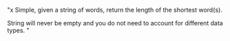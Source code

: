 "x Simple, given a string of words, return the length of the shortest word(s).

String will never be empty and you do not need to account for different data types.
"